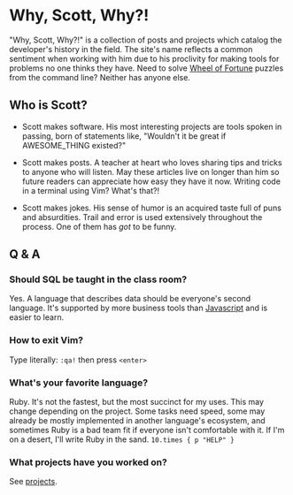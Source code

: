 # Why, Scott, Why?!

"Why, Scott, Why?!" is a collection of posts and projects which catalog the developer's history in the field. The site's name reflects a common sentiment when working with him due to his proclivity for making tools for problems no one thinks they have. Need to solve [Wheel of Fortune][wheeler] puzzles from the command line? Neither has anyone else.

[wheeler]: https://github.com/wheeler
[javascript]: https://wikipedia.org/wiki/JavaScript

## Who is Scott?

+ Scott makes software. His most interesting projects are tools spoken in passing, born of statements like, "Wouldn't it be great if AWESOME_THING existed?"

+ Scott makes posts. A teacher at heart who loves sharing tips and tricks to anyone who will listen. May these articles live on longer than him so future readers can appreciate how easy they have it now. Writing code in a terminal using Vim? What's that?!

+ Scott makes jokes. His sense of humor is an acquired taste full of puns and absurdities. Trail and error is used extensively throughout the process. One of them has _got_ to be funny.

## Q & A

### Should SQL be taught in the class room?

Yes. A language that describes data should be everyone's second language. It's supported by more business tools than [Javascript][javascript] and is easier to learn.

### How to exit Vim?

Type literally: `:qa!` then press `<enter>`

### What's your favorite language?

Ruby. It's not the fastest, but the most succinct for my uses. This may change depending on the project. Some tasks need speed, some may already be mostly implemented in another language's ecosystem, and sometimes Ruby is a bad team fit if everyone isn't comfortable with it. If I'm on a desert, I'll write Ruby in the sand. `10.times { p "HELP" }`

### What projects have you worked on?

See [projects](projects/).

